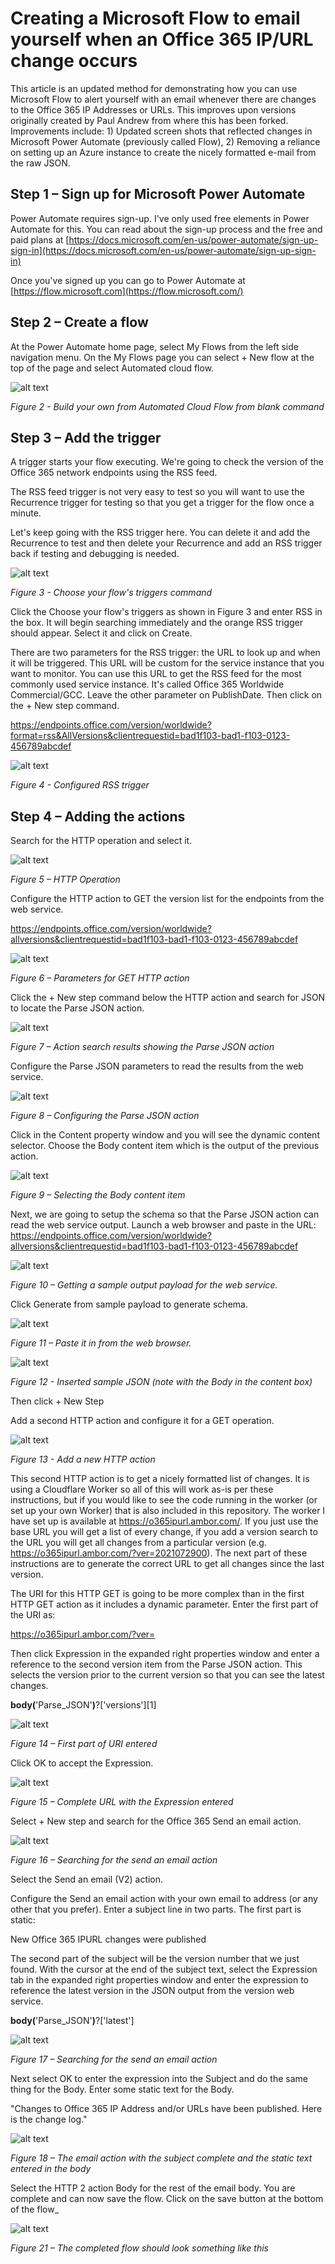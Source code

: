 # Creating a Microsoft Flow to email yourself when an Office 365 IP/URL change occurs
This article is an updated method for demonstrating how you can use Microsoft Flow to alert yourself with an email whenever there are changes to the Office 365 IP Addresses or URLs. This improves upon versions originally created by Paul Andrew from where this has been forked.
Improvements include: 1) Updated screen shots that reflected changes in Microsoft Power Automate (previously called Flow), 2) Removing a reliance on setting up an Azure instance to create the nicely formatted e-mail from the raw JSON. 

## Step 1 – Sign up for Microsoft Power Automate

Power Automate requires sign-up. I&#39;ve only used free elements in Power Automate for this. You can read about the sign-up process and the free and paid plans at [https://docs.microsoft.com/en-us/power-automate/sign-up-sign-in](https://docs.microsoft.com/en-us/power-automate/sign-up-sign-in)

Once you&#39;ve signed up you can go to Power Automate at [https://flow.microsoft.com](https://flow.microsoft.com/)


## Step 2 – Create a flow

At the Power Automate home page, select My Flows from the left side navigation menu. On the My Flows page you can select + New flow at the top of the page and select Automated cloud flow.

![alt text](img/image002.png "Figure 2")

_Figure 2 - Build your own from Automated Cloud Flow from blank command_


## Step 3 – Add the trigger

A trigger starts your flow executing. We&#39;re going to check the version of the Office 365 network endpoints using the RSS feed.

The RSS feed trigger is not very easy to test so you will want to use the Recurrence trigger for testing so that you get a trigger for the flow once a minute.

Let&#39;s keep going with the RSS trigger here. You can delete it and add the Recurrence to test and then delete your Recurrence and add an RSS trigger back if testing and debugging is needed.

![alt text](img/image003.png "Figure 3")

_Figure 3 - Choose your flow&#39;s triggers command_

Click the Choose your flow&#39;s triggers as shown in Figure 3 and enter RSS in the box. It will begin searching immediately and the orange RSS trigger should appear. Select it and click on Create.

There are two parameters for the RSS trigger: the URL to look up and when it will be triggered. This URL will be custom for the service instance that you want to monitor. You can use this URL to get the RSS feed for the most commonly used service instance. It&#39;s called Office 365 Worldwide Commercial/GCC. Leave the other parameter on PublishDate. Then click on the + New step command.

https://endpoints.office.com/version/worldwide?format=rss&AllVersions&clientrequestid=bad1f103-bad1-f103-0123-456789abcdef

![alt text](img/image004.png "Figure 4")

_Figure 4 - Configured RSS trigger_


## Step 4 – Adding the actions

Search for the HTTP operation and select it. 

![alt text](img/image005.png "Figure 5")

_Figure 5 – HTTP Operation_

Configure the HTTP action to GET the version list for the endpoints from the web service.

https://endpoints.office.com/version/worldwide?allversions&clientrequestid=bad1f103-bad1-f103-0123-456789abcdef

![alt text](img/image006.png "Figure 6")

_Figure 6 – Parameters for GET HTTP action_

Click the + New step command below the HTTP action and search for JSON to locate the Parse JSON action.

![alt text](img/image007.png "Figure 7")

_Figure 7 – Action search results showing the Parse JSON action_

Configure the Parse JSON parameters to read the results from the web service.

![alt text](img/image008.png "Figure 8")

_Figure 8 – Configuring the Parse JSON action_

Click in the Content property window and you will see the dynamic content selector. Choose the Body content item which is the output of the previous action.

![alt text](img/image009.png "Figure 9")

_Figure 9 – Selecting the Body content item_

Next, we are going to setup the schema so that the Parse JSON action can read the web service output. Launch a web browser and paste in the URL: https://endpoints.office.com/version/worldwide?allversions&clientrequestid=bad1f103-bad1-f103-0123-456789abcdef

![alt text](img/image010.png "Figure 10")

_Figure 10 – Getting a sample output payload for the web service._

Click Generate from sample payload to generate schema.

![alt text](img/image011.png "Figure 11")

_Figure 11 – Paste it in from the web browser._

![alt text](img/image012.png "Figure 12")

_Figure 12 - Inserted sample JSON (note with the Body in the content box)_

Then click + New Step

Add a second HTTP action and configure it for a GET operation. 

![alt text](img/image013.png "Figure 13")

_Figure 13 - Add a new HTTP action_

This second HTTP action is to get a nicely formatted list of changes. It is using a Cloudflare Worker so all of this will work as-is per these instructions, but if you would like to see the code running in the worker (or set up your own Worker) that is also included in this repository. The worker I have set up is available at https://o365ipurl.ambor.com/. If you just use the base URL you will get a list of every change, if you add a version search to the URL you will get all changes from a particular version (e.g. https://o365ipurl.ambor.com/?ver=2021072900). The next part of these instructions are to generate the correct URL to get all changes since the last version.

The URI for this HTTP GET is going to be more complex than in the first HTTP GET action as it includes a dynamic parameter. Enter the first part of the URI as:

https://o365ipurl.ambor.com/?ver= 

Then click Expression in the expanded right properties window and enter a reference to the second version item from the Parse JSON action. This selects the version prior to the current version so that you can see the latest changes.

**body(**&#39;Parse\_JSON&#39;**)**?[&#39;versions&#39;][1]

![alt text](img/image014.png "Figure 14")

_Figure 14 – First part of URI entered_

Click OK to accept the Expression.

![alt text](img/image015.png "Figure 15")

_Figure 15 – Complete URL with the Expression entered_

Select + New step and search for the Office 365 Send an email action.

![alt text](img/image016.png "Figure 16")

_Figure 16 – Searching for the send an email action_

Select the Send an email (V2) action.

Configure the Send an email action with your own email to address (or any other that you prefer). Enter a subject line in two parts. The first part is static:

New Office 365 IPURL changes were published

The second part of the subject will be the version number that we just found. With the cursor at the end of the subject text, select the Expression tab in the expanded right properties window and enter the expression to reference the latest version in the JSON output from the version web service.

**body(**&#39;Parse\_JSON&#39;**)**?[&#39;latest&#39;]


![alt text](img/image017.png "Figure 17")

_Figure 17 – Searching for the send an email action_

Next select OK to enter the expression into the Subject and do the same thing for the Body. Enter some static text for the Body.

&quot;Changes to Office 365 IP Address and/or URLs have been published. Here is the change log.&quot;

![alt text](img/image018.png "Figure 18")

_Figure 18 – The email action with the subject complete and the static text entered in the body_

Select the HTTP 2 action Body for the rest of the email body. You are complete and can now save the flow. Click on the save button at the bottom of the flow_

![alt text](img/image019.png "Figure 19")

_Figure 21 – The completed flow should look something like this_



